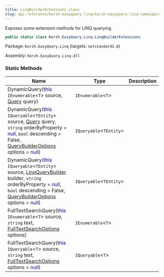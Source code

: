 ```yaml
---
title: LinqBuilderExtensions class
slug: api-reference/korzh-easyquery-linq/korzh-easyquery-linq-namespace/linqbuilderextensions-class
---
```

Exposes some extension methods for LINQ querying
```csharp
public static class Korzh.EasyQuery.Linq.LinqBuilderExtensions

```
Package: `Korzh.EasyQuery.Linq` (targets: `netstandard2.0`)

Assembly: `Korzh.EasyQuery.Linq.dll`

### Static Methods

| Name | Type | Description | 
| --- | --- | --- | 
| DynamicQuery(<span style='color: blue'>this</span> `IEnumerable`&lt;`T`&gt; source, [Query](/api-reference/korzh-easyquery/korzh-easyquery-namespace/query-class) query) | `IEnumerable`&lt;`T`&gt; |  | 
| DynamicQuery(<span style='color: blue'>this</span> `IQueryable`&lt;`TEntity`&gt; source, [Query](/api-reference/korzh-easyquery/korzh-easyquery-namespace/query-class) query, `string` orderByProperty = <span style='color: blue'>null</span>, `bool` descending = False, [QueryBuilderOptions](/api-reference/korzh-easyquery/korzh-easyquery-namespace/querybuilderoptions-class) options = <span style='color: blue'>null</span>) | `IQueryable`&lt;`TEntity`&gt; |  | 
| DynamicQuery(<span style='color: blue'>this</span> `IQueryable`&lt;`TEntity`&gt; source, [LinqQueryBuilder](/api-reference/korzh-easyquery-linq/korzh-easyquery-linq-namespace/linqquerybuilder-class) builder, `string` orderByProperty = <span style='color: blue'>null</span>, `bool` descending = False, [QueryBuilderOptions](/api-reference/korzh-easyquery/korzh-easyquery-namespace/querybuilderoptions-class) options = <span style='color: blue'>null</span>) | `IQueryable`&lt;`TEntity`&gt; |  | 
| FullTextSearchQuery(<span style='color: blue'>this</span> `IEnumerable`&lt;`T`&gt; source, `string` text, [FullTextSearchOptions](/api-reference/korzh-easyquery-linq/korzh-easyquery-linq-namespace/fulltextsearchoptions-class) options) | `IEnumerable`&lt;`T`&gt; |  | 
| FullTextSearchQuery(<span style='color: blue'>this</span> `IQueryable`&lt;`T`&gt; source, `string` text, [FullTextSearchOptions](/api-reference/korzh-easyquery-linq/korzh-easyquery-linq-namespace/fulltextsearchoptions-class) options = <span style='color: blue'>null</span>) | `IQueryable`&lt;`T`&gt; |  |